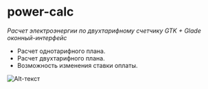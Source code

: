 # power-calc
_Расчет электроэнергии по двухтарифному счетчику
 GTK + Glade оконный-интерфейс_
- Расчет однотарифного плана.
- Расчет двухтарифного плана.
- Возможность изменения ставки оплаты.

![Alt-текст]( https://i.ibb.co/fNT7Z3z/elektro.png "Электро-калькулятор")
